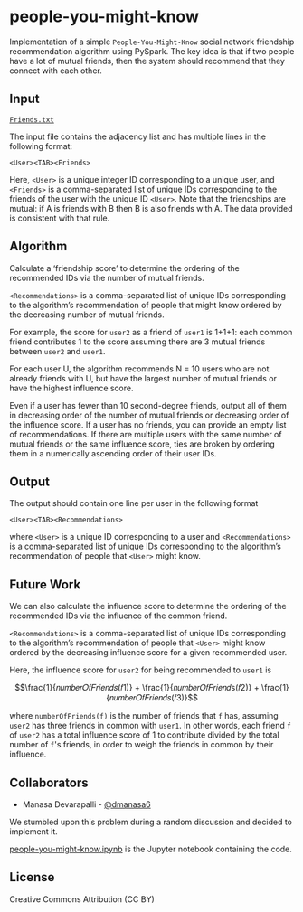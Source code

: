 # people-you-might-know

Implementation of a simple `People-You-Might-Know` social network friendship recommendation  algorithm using PySpark. The key idea is that if two people have a lot of mutual friends, then the system should recommend that they connect with each other.

## Input

[`Friends.txt`](Friends.txt)

The input file contains the adjacency list and has multiple lines in the following format:
```
<User><TAB><Friends>
```

Here, `<User>` is a unique integer ID corresponding to a unique user, and `<Friends>` is a comma-separated list of unique IDs corresponding to the friends of the user with the unique ID `<User>`. Note that the friendships are mutual: if A is friends with B then B is also friends with A. The data provided is consistent with that rule.

## Algorithm

Calculate a ‘friendship score’ to determine the ordering of the recommended IDs via the number of mutual friends.

`<Recommendations>` is a comma-separated list of unique IDs corresponding to the algorithm’s recommendation of people that <User> might know ordered by the decreasing number of mutual friends.

For example, the score for `user2` as a friend of `user1` is 1+1+1: each common friend contributes 1 to the score assuming there are 3 mutual friends between `user2` and `user1`.

For each user U, the algorithm recommends N = 10 users who are not already friends with U, but have the largest number of mutual friends or have the highest influence score.

Even if a user has fewer than 10 second-degree friends, output all of them in decreasing order of the number of mutual friends or decreasing order of the influence score. If a user has no friends, you can provide an empty list of recommendations. If there are multiple users with the same number of mutual friends or the same influence score, ties are broken by ordering them in a numerically ascending order of their user IDs.

## Output

The output should contain one line per user in the following format
```
<User><TAB><Recommendations>
```
where `<User>` is a unique ID corresponding to a user and `<Recommendations>` is a comma-separated list of unique IDs corresponding to the algorithm’s recommendation of people that `<User>` might know.

## Future Work

We can also calculate the influence score to determine the ordering of the recommended IDs via the influence of the common friend.

`<Recommendations>` is a comma-separated list of unique IDs corresponding to the algorithm’s recommendation of people that `<User>` might know ordered by the decreasing influence score for a given recommended user.

Here, the influence score for `user2` for being recommended to `user1` is

```math
\frac{1}{𝑛𝑢𝑚𝑏𝑒𝑟𝑂𝑓𝐹𝑟𝑖𝑒𝑛𝑑𝑠(𝑓1)} + \frac{1}{𝑛𝑢𝑚𝑏𝑒𝑟𝑂𝑓𝐹𝑟𝑖𝑒𝑛𝑑s(𝑓2)} + \frac{1}{𝑛𝑢𝑚𝑏𝑒𝑟𝑂𝑓𝐹𝑟𝑖𝑒𝑛𝑑𝑠(𝑓3)}
```
where `numberOfFriends(f)` is the number of friends that `f` has, assuming `user2` has three friends in common with `user1`. In other words, each friend `f` of `user2` has a total influence score of 1 to contribute divided by the total number of `f`'s friends, in order to weigh the friends in common by their influence.

## Collaborators

- Manasa Devarapalli - [@dmanasa6](https://github.com/dmanasa6)

We stumbled upon this problem during a random discussion and decided to implement it.

[people-you-might-know.ipynb](people-you-might-know.ipynb) is the Jupyter notebook containing the code.

## License

Creative Commons Attribution (CC BY)

